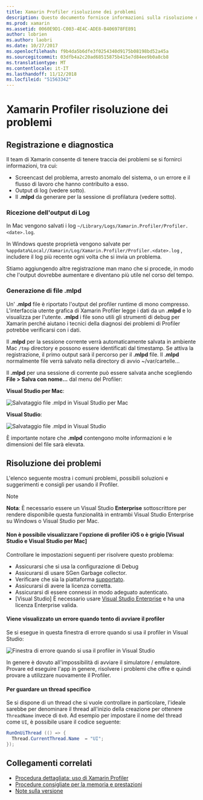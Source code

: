 ```yaml
---
title: Xamarin Profiler risoluzione dei problemi
description: Questo documento fornisce informazioni sulla risoluzione dei problemi relativi al Profiler di Xamarin. Vengono descritti i problemi relativi a registrazione e diagnostica, l'IDE e altri argomenti.
ms.prod: xamarin
ms.assetid: 0060E9D1-C003-4E4C-ADE8-B406978FE891
author: lobrien
ms.author: laobri
ms.date: 10/27/2017
ms.openlocfilehash: f9b4da5b6dfe3f0254340d9175b08198bd52a45a
ms.sourcegitcommit: 03dfb4a2c20ad68515875b415e7d84ee9b0a8cb8
ms.translationtype: MT
ms.contentlocale: it-IT
ms.lasthandoff: 11/12/2018
ms.locfileid: "51563342"
---
```

# <a name="xamarin-profiler-troubleshooting"></a>Xamarin Profiler risoluzione dei problemi

## <a name="logging-and-diagnostics"></a>Registrazione e diagnostica

Il team di Xamarin consente di tenere traccia dei problemi se si fornirci informazioni, tra cui:

- Screencast del problema, arresto anomalo del sistema, o un errore e il flusso di lavoro che hanno contribuito a esso.
- Output di log (vedere sotto).
- Il **.mlpd** da generare per la sessione di profilatura (vedere sotto).

### <a name="getting-log-outputs"></a>Ricezione dell'output di Log

In Mac vengono salvati i log `~/Library/Logs/Xamarin.Profiler/Profiler.<date>.log`.

In Windows queste proprietà vengono salvate per `%appdata%Local//Xamarin/Log/Xamarin.Profiler/Profiler.<date>.log` , includere il log più recente ogni volta che si invia un problema.

Stiamo aggiungendo altre registrazione man mano che si procede, in modo che l'output dovrebbe aumentare e diventano più utile nel corso del tempo.

<a name="gen_mlpd" />

### <a name="generating-mlpd-files"></a>Generazione di file .mlpd

Un' **.mlpd** file è riportato l'output del profiler runtime di mono compresso. L'interfaccia utente grafica di Xamarin Profiler legge i dati da un **.mlpd** e lo visualizza per l'utente. **.mlpd** i file sono utili gli strumenti di debug per Xamarin perché aiutano i tecnici della diagnosi dei problemi di Profiler potrebbe verificarsi con i dati.

Il **.mlpd** per la sessione corrente verrà automaticamente salvata in ambiente Mac `/tmp` directory e possono essere identificati dal timestamp. Se attiva la registrazione, il primo output sarà il percorso per il **.mlpd** file. Il **.mlpd** normalmente file verrà salvato nella directory di avvio ~/var/cartelle...

Il **.mlpd** per una sessione di corrente può essere salvata anche scegliendo **File > Salva con nome...** dal menu del Profiler:

**Visual Studio per Mac**:

![](troubleshooting-images/image17.png "Salvataggio file .mlpd in Visual Studio per Mac")

**Visual Studio**:

![](troubleshooting-images/image17-vs.png "Salvataggio file .mlpd in Visual Studio")

È importante notare che **.mlpd** contengono molte informazioni e le dimensioni del file sarà elevata.

## <a name="troubleshooting"></a>Risoluzione dei problemi

L'elenco seguente mostra i comuni problemi, possibili soluzioni e suggerimenti e consigli per usando il Profiler.

> [!NOTE]
> **Nota**: È necessario essere un Visual Studio **Enterprise** sottoscrittore per rendere disponibile questa funzionalità in entrambi Visual Studio Enterprise su Windows o Visual Studio per Mac.

#### <a name="i-cant-see-the-ios-profiler-option-or-it-is-greyed-out-visual-studio-and-visual-studio-for-mac"></a>Non è possibile visualizzare l'opzione di profiler iOS o è grigio [Visual Studio e Visual Studio per Mac]

Controllare le impostazioni seguenti per risolvere questo problema:

- Assicurarsi che si usa la configurazione di Debug
- Assicurarsi di usare SGen Garbage collector.
- Verificare che sia la piattaforma [supportato](~/tools/profiler/index.md#Profiler_Support).
- Assicurarsi di avere la licenza corretta.
- Assicurarsi di essere connessi in modo adeguato autenticato.
- [Visual Studio] È necessario usare [Visual Studio Enterprise](https://visualstudio.microsoft.com/vs/enterprise/) e ha una licenza Enterprise valida.

#### <a name="i-get-an-error-when-i-try-to-launch-the-profiler"></a>Viene visualizzato un errore quando tento di avviare il profiler

Se si esegue in questa finestra di errore quando si usa il profiler in Visual Studio:

![](troubleshooting-images/error.png "Finestra di errore quando si usa il profiler in Visual Studio")

In genere è dovuto all'impossibilità di avviare il simulatore / emulatore. Provare ed eseguire l'app in genere, risolvere i problemi che offre e quindi provare a utilizzare nuovamente il Profiler.

#### <a name="to-watch-a-specific-thread"></a>Per guardare un thread specifico

Se si dispone di un thread che si vuole controllare in particolare, l'ideale sarebbe per denominare il thread all'inizio della creazione per ottenere `ThreadName` invece di `0x0`. Ad esempio per impostare il nome del thread come `UI`, è possibile usare il codice seguente:

```csharp
RunOnUiThread (() => {
  Thread.CurrentThread.Name  = "UI";
});
```

## <a name="related-links"></a>Collegamenti correlati

- [Procedura dettagliata: uso di Xamarin Profiler](~/tools/profiler/index.md)
- [Procedure consigliate per la memoria e prestazioni](~/cross-platform/deploy-test/memory-perf-best-practices.md)
- [Note sulla versione](https://developer.xamarin.com/releases/profiler/preview/)

